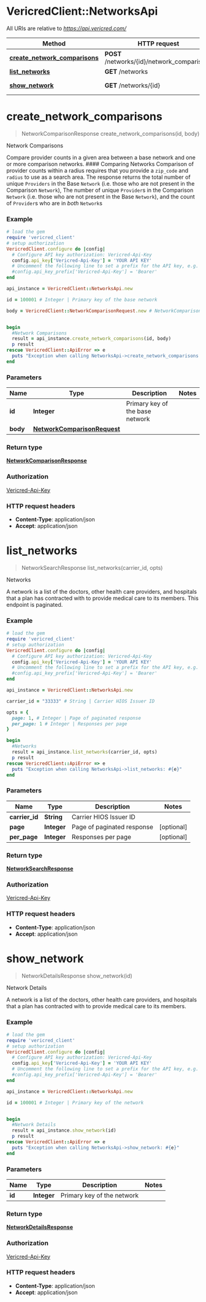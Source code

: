 # VericredClient::NetworksApi

All URIs are relative to *https://api.vericred.com/*

Method | HTTP request | Description
------------- | ------------- | -------------
[**create_network_comparisons**](NetworksApi.md#create_network_comparisons) | **POST** /networks/{id}/network_comparisons | Network Comparisons
[**list_networks**](NetworksApi.md#list_networks) | **GET** /networks | Networks
[**show_network**](NetworksApi.md#show_network) | **GET** /networks/{id} | Network Details


# **create_network_comparisons**
> NetworkComparisonResponse create_network_comparisons(id, body)

Network Comparisons

Compare provider counts in a given area between a base network and one or more comparison networks.  #### Comparing Networks Comparison of provider counts within a radius requires that you provide a `zip_code` and `radius` to use as a search area.  The response returns the total number of unique `Providers` in the Base `Network` (i.e. those who are not present in the Comparison `Network`), The number of unique `Provider`s in the Comparison `Network` (i.e. those who are not present in the Base `Network`), and the count of `Provider`s who are in *both* `Network`s

### Example
```ruby
# load the gem
require 'vericred_client'
# setup authorization
VericredClient.configure do |config|
  # Configure API key authorization: Vericred-Api-Key
  config.api_key['Vericred-Api-Key'] = 'YOUR API KEY'
  # Uncomment the following line to set a prefix for the API key, e.g. 'Bearer' (defaults to nil)
  #config.api_key_prefix['Vericred-Api-Key'] = 'Bearer'
end

api_instance = VericredClient::NetworksApi.new

id = 100001 # Integer | Primary key of the base network

body = VericredClient::NetworkComparisonRequest.new # NetworkComparisonRequest | 


begin
  #Network Comparisons
  result = api_instance.create_network_comparisons(id, body)
  p result
rescue VericredClient::ApiError => e
  puts "Exception when calling NetworksApi->create_network_comparisons: #{e}"
end
```

### Parameters

Name | Type | Description  | Notes
------------- | ------------- | ------------- | -------------
 **id** | **Integer**| Primary key of the base network | 
 **body** | [**NetworkComparisonRequest**](NetworkComparisonRequest.md)|  | 

### Return type

[**NetworkComparisonResponse**](NetworkComparisonResponse.md)

### Authorization

[Vericred-Api-Key](../README.md#Vericred-Api-Key)

### HTTP request headers

 - **Content-Type**: application/json
 - **Accept**: application/json



# **list_networks**
> NetworkSearchResponse list_networks(carrier_id, opts)

Networks

A network is a list of the doctors, other health care providers, and hospitals that a plan has contracted with to provide medical care to its members. This endpoint is paginated.

### Example
```ruby
# load the gem
require 'vericred_client'
# setup authorization
VericredClient.configure do |config|
  # Configure API key authorization: Vericred-Api-Key
  config.api_key['Vericred-Api-Key'] = 'YOUR API KEY'
  # Uncomment the following line to set a prefix for the API key, e.g. 'Bearer' (defaults to nil)
  #config.api_key_prefix['Vericred-Api-Key'] = 'Bearer'
end

api_instance = VericredClient::NetworksApi.new

carrier_id = "33333" # String | Carrier HIOS Issuer ID

opts = { 
  page: 1, # Integer | Page of paginated response
  per_page: 1 # Integer | Responses per page
}

begin
  #Networks
  result = api_instance.list_networks(carrier_id, opts)
  p result
rescue VericredClient::ApiError => e
  puts "Exception when calling NetworksApi->list_networks: #{e}"
end
```

### Parameters

Name | Type | Description  | Notes
------------- | ------------- | ------------- | -------------
 **carrier_id** | **String**| Carrier HIOS Issuer ID | 
 **page** | **Integer**| Page of paginated response | [optional] 
 **per_page** | **Integer**| Responses per page | [optional] 

### Return type

[**NetworkSearchResponse**](NetworkSearchResponse.md)

### Authorization

[Vericred-Api-Key](../README.md#Vericred-Api-Key)

### HTTP request headers

 - **Content-Type**: application/json
 - **Accept**: application/json



# **show_network**
> NetworkDetailsResponse show_network(id)

Network Details

A network is a list of the doctors, other health care providers, and hospitals that a plan has contracted with to provide medical care to its members.

### Example
```ruby
# load the gem
require 'vericred_client'
# setup authorization
VericredClient.configure do |config|
  # Configure API key authorization: Vericred-Api-Key
  config.api_key['Vericred-Api-Key'] = 'YOUR API KEY'
  # Uncomment the following line to set a prefix for the API key, e.g. 'Bearer' (defaults to nil)
  #config.api_key_prefix['Vericred-Api-Key'] = 'Bearer'
end

api_instance = VericredClient::NetworksApi.new

id = 100001 # Integer | Primary key of the network


begin
  #Network Details
  result = api_instance.show_network(id)
  p result
rescue VericredClient::ApiError => e
  puts "Exception when calling NetworksApi->show_network: #{e}"
end
```

### Parameters

Name | Type | Description  | Notes
------------- | ------------- | ------------- | -------------
 **id** | **Integer**| Primary key of the network | 

### Return type

[**NetworkDetailsResponse**](NetworkDetailsResponse.md)

### Authorization

[Vericred-Api-Key](../README.md#Vericred-Api-Key)

### HTTP request headers

 - **Content-Type**: application/json
 - **Accept**: application/json



